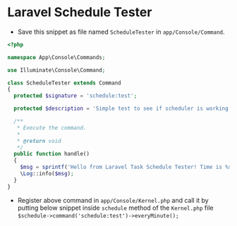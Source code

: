 # Laravel Schedule Tester

- Save this snippet as file named `ScheduleTester` in `app/Console/Command`.

```php
<?php

namespace App\Console\Commands;

use Illuminate\Console\Command;

class ScheduleTester extends Command
{
  protected $signature = 'schedule:test';

  protected $description = 'Simple test to see if scheduler is working. Check your log file to verify.';

  /**
   * Execute the command.
   *
   * @return void
   */
  public function handle()
  {
    $msg = sprintf('Hello from Laravel Task Schedule Tester! Time is %s.', date('Y-m-d H:i:s (l)'));
    \Log::info($msg);
  }
}
```

- Register above command in `app/Console/Kernel.php` and call it by putting below snippet inside `schedule` method of the `Kernel.php`
file
`$schedule->command('schedule:test')->everyMinute();`
